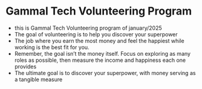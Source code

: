 # Gammal Tech Volunteering Program
- this is Gammal Tech Volunteering program of january/2025
- The goal of volunteering is to help you discover your superpower
- The job where you earn the most money and feel the happiest while
working is the best fit for you.
- Remember, the goal isn’t the money itself. Focus on exploring as many roles as possible, then measure the income and happiness each one provides
- The ultimate goal is to discover your superpower, with money serving as a tangible measure